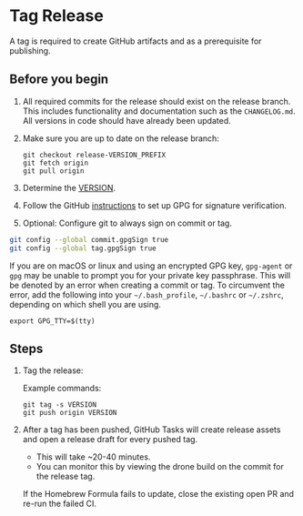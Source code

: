 # Tag Release

A tag is required to create GitHub artifacts and as a prerequisite for publishing.

## Before you begin

1. All required commits for the release should exist on the release branch. This includes functionality and documentation such as the `CHANGELOG.md`. All versions in code should have already been updated.

2. Make sure you are up to date on the release branch:

   ``` 
   git checkout release-VERSION_PREFIX
   git fetch origin 
   git pull origin 
   ```

3. Determine the [VERSION](concepts/version.md).

4. Follow the GitHub [instructions](https://docs.github.com/en/authentication/managing-commit-signature-verification) to set up GPG for signature verification.

5. Optional: Configure git to always sign on commit or tag.

```bash
git config --global commit.gpgSign true
git config --global tag.gpgSign true
```

If you are on macOS or linux and using an encrypted GPG key, `gpg-agent` or `gpg` may be unable
to prompt you for your private key passphrase. This will be denoted by an error
when creating a commit or tag. To circumvent the error, add the following into
your `~/.bash_profile`, `~/.bashrc` or `~/.zshrc`, depending on which shell you are using.

```
export GPG_TTY=$(tty)
```

## Steps

1. Tag the release:

    Example commands:

    ```
    git tag -s VERSION
    git push origin VERSION
    ```

2. After a tag has been pushed, GitHub Tasks will create release assets and open a release draft for every pushed tag.

    - This will take ~20-40 minutes.
    - You can monitor this by viewing the drone build on the commit for the release tag.

    If the Homebrew Formula fails to update, close the existing open PR and re-run the failed CI.